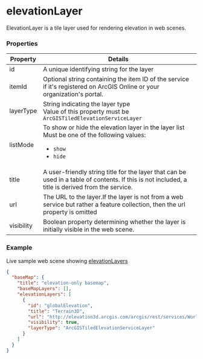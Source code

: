 # elevationLayer

ElevationLayer is a tile layer used for rendering elevation in web scenes.

### Properties

| Property | Details
| --- | ---
| id | A unique identifying string for the layer
| itemId | Optional string containing the item ID of the service if it's registered on ArcGIS Online or your organization's portal.
| layerType | String indicating the layer type<br>Value of this property must be `ArcGISTiledElevationServiceLayer`
| listMode | To show or hide the elevation layer in the layer list<br>Must be one of the following values:<ul><li>`show`</li><li>`hide`</li></ul>
| title | A user-friendly string title for the layer that can be used in a table of contents. If this is not included, a title is derived from the service.
| url | The URL to the layer.If the layer is not from a web service but rather a feature collection, then the url property is omitted
| visibility | Boolean property determining whether the layer is initially visible in the web scene.


### Example

Live sample web scene showing [elevationLayers](https://www.arcgis.com/home/webscene/viewer.html?webscene=a06aa4a2e4264b789686e66a75d863ca)

```json
{
  "baseMap": {
    "title": "elevation-only basemap",
    "baseMapLayers": [],
    "elevationLayers": [
      {
        "id": "globalElevation",
        "title": "Terrain3D",
        "url": "http://elevation3d.arcgis.com/arcgis/rest/services/WorldElevation3D/Terrain3D/ImageServer",
        "visibility": true,
        "layerType": "ArcGISTiledElevationServiceLayer"
      }
    ]
  }
}
```

